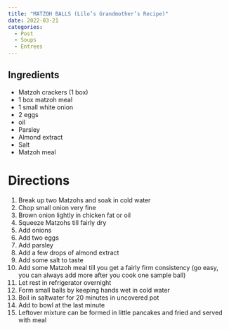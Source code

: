 ```yaml
---
title: "MATZOH BALLS (Lilo’s Grandmother’s Recipe)"
date: 2022-03-21
categories:
  - Post
  - Soups
  - Entrees
---
```


## Ingredients
- Matzoh crackers (1 box)
- 1 box matzoh meal
- 1 small white onion
- 2 eggs
- oil
- Parsley
- Almond extract
- Salt
- Matzoh meal

# Directions
1. Break up two Matzohs and soak in cold water
2. Chop small onion very fine
3. Brown onion lightly in chicken fat or oil
4. Squeeze Matzohs till fairly dry
5. Add onions
6. Add two eggs
6. Add parsley
7. Add a few drops of almond extract
8. Add some salt to taste
9. Add some Matzoh meal till you get a fairly firm consistency (go easy, you can always add more after you cook one sample ball)
10. Let rest in refrigerator overnight
11. Form small balls by keeping hands wet in cold water
12. Boil in saltwater for 20 minutes in uncovered pot
13. Add to bowl at the last minute
14. Leftover mixture can be formed in little pancakes and fried and served with meal

